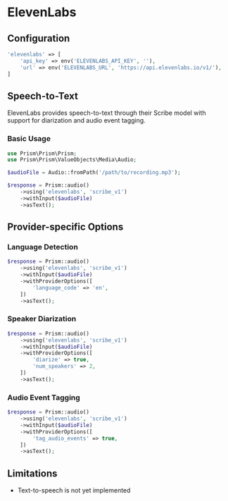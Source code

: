 # ElevenLabs

## Configuration

```php
'elevenlabs' => [
    'api_key' => env('ELEVENLABS_API_KEY', ''),
    'url' => env('ELEVENLABS_URL', 'https://api.elevenlabs.io/v1/'),
]
```

## Speech-to-Text

ElevenLabs provides speech-to-text through their Scribe model with support for diarization and audio event tagging.

### Basic Usage

```php
use Prism\Prism\Prism;
use Prism\Prism\ValueObjects\Media\Audio;

$audioFile = Audio::fromPath('/path/to/recording.mp3');

$response = Prism::audio()
    ->using('elevenlabs', 'scribe_v1')
    ->withInput($audioFile)
    ->asText();
```

## Provider-specific Options

### Language Detection

```php
$response = Prism::audio()
    ->using('elevenlabs', 'scribe_v1')
    ->withInput($audioFile)
    ->withProviderOptions([
        'language_code' => 'en',
    ])
    ->asText();
```

### Speaker Diarization

```php
$response = Prism::audio()
    ->using('elevenlabs', 'scribe_v1')
    ->withInput($audioFile)
    ->withProviderOptions([
        'diarize' => true,
        'num_speakers' => 2,
    ])
    ->asText();
```

### Audio Event Tagging

```php
$response = Prism::audio()
    ->using('elevenlabs', 'scribe_v1')
    ->withInput($audioFile)
    ->withProviderOptions([
        'tag_audio_events' => true,
    ])
    ->asText();
```

## Limitations

- Text-to-speech is not yet implemented